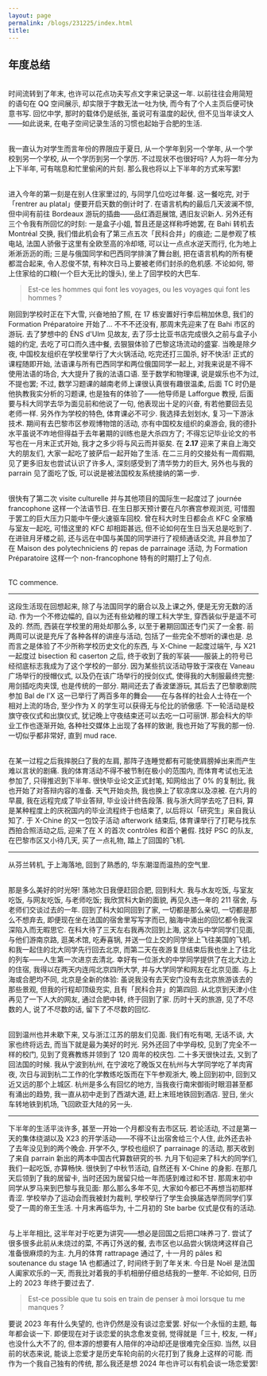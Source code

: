 ```yaml
---
layout: page
permalink: /blogs/231225/index.html
title: 
---
```


## 年度总结

<br>时间流转到了年末, 也许可以花点功夫写点文字来记录这一年. 以前往往会用简短的语句在 QQ 空间展示, 却实限于字数无法一吐为快, 而今有了个人主页后便可快意书写. 回忆中学, 那时的载体仍是纸张, 虽说可有温度的起伏, 但不见当年读文人——如此说来, 在电子空间记录生活的习惯也起始于合肥的生活.

<br>我一直认为对学生而言年份的界限应于夏日, 从一个学年到另一个学年, 从一个学校到另一个学校, 从一个学历到另一个学历. 不过现状不也很好吗? 人为将一年分为上下半年, 可有喘息和忙里偷闲的片刻. 那么我也将以上下半年的方式来写罢!

<br>进入今年的第一刻是在别人住家里过的, 与同学几位吃过年餐. 这一餐吃完, 对于「rentrer au platal」便要开启天数的倒计时了. 在语言机构的最后几天波澜不惊, 但中间有前往 Bordeaux 游玩的插曲——品红酒逛展馆, 遇旧友识新人. 另外还有三个令我有所回忆的时刻: 一是盒子小姐, 暂且还是这样称呼她罢, 在 Bahi 转机去 Montréal 交换, 我们借此机会有了第三点五次「民科合并」的痕迹; 二是参观了核电站, 法国人骄傲于这里有全欧至高的冷却塔, 可以让一点点水逆天而行, 化为地上淅淅沥沥的雨; 三是与俄国同学和巴西同学排演了舞台剧, 把在语言机构的所有梗都混合起来, 令人忍俊不禁, 有种次日马上要被老师们封杀的危机感. 不论如何, 带上住家给的口粮(一个巨大无比的馒头), 坐上了回学校的大巴车.

> Est-ce les hommes qui font les voyages, ou les voyages qui font les hommes ?

刚回到学校时正在下大雪, 兴奋地拍了照, 在 17 栋安置好行李后稍加休息, 我们的 Formation Préparatoire 开始了... 不不不还没有, 那周末先迎来了在 Bahi 市区的游玩. 去了梦想中的 ÉNS d'Ulm 见故友, 去了莎士比亚书店完成很久之前与盒子小姐的约定, 去吃了可口而久违中餐, 去狠狠体验了巴黎这场流动的盛宴. 当晚是除夕夜, 中国校友组织在学校里举行了大火锅活动, 吃完还打三国杀, 好不快活! 正式的课程随即开始, 法语课与所有巴西同学和两位俄国同学一起上, 对我来说是不得不使用法语的场合, 大大提升了我的法语口语. 至于数学和物理课, 说是娱乐也不为过, 不提也罢; 不过, 数学习题课的越南老师上课很认真很有趣很温柔, 后面 TC 时仍是他执教我实分析的习题课, 也是独有的体验了——他导师是 Lafforgue 教授, 后面要与科大同学去华为面见前和他说了一句, 他表现出十足的兴奋, 有若他要回去见老师一样. 另外作为学校的特色, 体育课必不可少. 我选择去划划水, 复习一下游泳技术. 期间有去巴黎市区参观博物馆的活动, 亦有中国校友组织的桌游会, 我的德扑水平虽说不咋地但得益于去年暑期的训练也是大杀四方了; 不得忘记毕业论文的书写也在一月末正式开始, 我才之多少将与风云而并驱矣. 在 **2.17** 迎来了来自上海交大的朋友们, 大家一起吃了披萨后一起开始了生活. 在二三月的交接处有一周假期, 见了更多旧友也尝试认识了许多人, 深刻感受到了清华势力的巨大, 另外也与我的 parrain 见了面吃了饭, 可以说是被法国校友系统接纳的第一步. 

<br>很快有了第二次 visite culturelle 并与其他项目的国际生一起度过了 journée francophone 这样一个法语节日. 在生日那天预计要在凡尔赛宫参观浏览, 可惜囿于罢工的巨大压力只能中午便火速驱车回校. 曾在科大时生日都会点 KFC 全家桶与室友一起吃, 可惜这里的 KFC 却相距甚远, 但不论如何在生日当天总是吃到了. 在进驻月牙楼之前, 还与远在中国与美国的同学进行了视频通话交流, 并且参加了在 Maison des polytechniciens 的 repas de parrainage 活动, 为 Formation Préparatoire 这样一个 non-francophone 特有的时期打上了句点.

<br> TC commence.

---

这段生活现在回想起来, 除了与法国同学的磨合以及上课之外, 便是无穷无数的活动. 作为一个不修边幅的, 自以为还有些幼稚的理工科大学生, 穿西装似乎是遥不可及的. 然而, 西装在学校里的用处却那么多, 以至于暑期回国还专门买了一全套. 前两周可以说是充斥了各种各样的讲座与活动, 包括了一些完全不想听的课也是. 总而言之是体验了不少所称学校历史文化的东西, 与 X-Chine 一起度过端午, 与 X21 一起度过 bisection 和 caserton 之后, 终于收到了我的军装——服装上的符号已经彻底标志我成为了这个学校的一部分. 因为某些抗议活动导致于深夜在 Vaneau 广场举行的授帽仪式, 以及仍在该广场举行的授剑仪式, 使得我的大制服最终完整: 用剑插吃肉夹馍, 也是传统的一部分. 期间还去了香波堡游玩, 其后去了巴黎歌剧院参加 Bal de l'X 这一已举行了两百多年的舞会——在与各样的社会人士待在一个相对上流的场合, 至少作为 X 的学生可以获得无与伦比的骄傲感. 下一轮活动是校旗守夜仪式和出旗仪式, 犹记晚上守夜结束还可以去吃一口可丽饼. 那会科大的毕业工作也逐渐开始, 各种社交媒体上出现了各样的致谢, 我也开始了写我的那一份. 一切似乎都非常好, 直到 mud race.

<br>在某一过程之后我摔脱臼了我的左肩, 那阵子连睡觉都有可能使肩膀掉出来而产生难以言状的剧痛. 我的体育活动不得不被节制在极小的范围内, 而体育考试也无法参加了, 只得推迟到下半年. 很快毕业论文正式封笔, 知网给出了 0% 的复制比, 我也开始了对答辩内容的准备. 天气开始炎热, 我也换上了软凉席以及凉被. 在六月的早晨, 我在远程完成了毕业答辩, 毕业设计终告段落. 我与浙大同学去吃了日料, 算是某种程度上的庆祝国内的毕业流程终于也结束了, 以后将以「研究生」来自我认知了. 于 X-Chine 的又一包饺子活动 afterwork 结束后, 体育课举行了打靶与找东西拍合照活动之后, 迎来了在 X 的首次 contrôles 和首个暑假. 找好 PSC 的队友, 在巴黎市区又小待几天, 买了一点礼物, 踏上了回国的飞机.

---

从芬兰转机, 于上海落地, 回到了熟悉的, 华东潮湿而温热的空气里.

<br>那是多么美好的时光呀! 落地次日我便赶回合肥, 回到科大. 我与水友吃饭, 与室友吃饭, 与网友吃饭, 与老师吃饭; 我欣赏科大新的面貌, 再见久违一年的 211 宿舍, 与老师们交谈过去的一年. 回到了科大如同回到了家, 一切都是那么亲切, 一切都是那么不想弃去, 即便现在坐在法国的宿舍里写写字而已, 脑海中涌出的回忆都令我深深陷入而无暇思它. 在科大待了三天左右我再次回到上海, 这次与中学同学们见面, 与他们游南京路, 逛美术馆, 吃寿喜锅, 并送一位上交的同学坐上飞往美国的飞机. 和我一起住的北大同学先行回去北京, 而第二天在夜游复旦结束后我也坐上了往北的列车——人生第一次进京去清北. 幸好有一位浙大的中学同学提供了在北大边上的住宿, 我得以在两天内连闯北京四所大学, 并与大学同学和网友在北京见面. 与上海或合肥均不同, 北京是全新的体验: 虽说我没有去天安门没有去北京旅游该去的那些景观, 但我的行程却顶级充实, 且有「民科合并」的第四回. 从北京到天津小住再见了一下人大的网友, 通过合肥中转, 终于回到了家. 历时十天的旅游, 见了不尽数的人, 说了不尽数的话, 留下了不尽数的回忆.

<br>回到温州也并未歇下来, 又与浙江江苏的朋友们见面. 我们有吃有喝, 无话不谈, 大家也终将远去, 而当下就是最为美好的时光. 另外还回了中学母校, 见到了完全不一样的校门, 见到了竞赛教练并领到了 120 周年的校庆包. 二十多天很快过去, 又到了回法国的时候. 我从宁波到杭州, 在宁波吃了晚饭又在杭州与大学同学吃了羊肉宵夜, 次日与润到杭二工作的化学教练吃饭而在下午参观浙大, 晚上回到初中, 回到又近又远的那个上城区. 杭州是多么有回忆的地方, 当我夜行南宋御街时眼泪甚至都有涌出的趋势, 我一直从初中走到了西湖大道, 赶上末班地铁回到酒店. 翌日, 坐火车转地铁到机场, 飞回欧亚大陆的另一头.

---

下半年的生活平淡许多, 甚至一开始一个月都没有去市区玩. 若论活动, 不过是第一天的集体绕湖以及 X23 的开学活动——不得不让出宿舍给三个人住, 此外还去补了去年没见到的两个晚会. 开学不久, 学校也组织了 parrainage 的活动, 那天收到了来自 parrain 新出的两本中国古代算数研究的书. 九月下旬迎来了科大的同学们, 我们一起吃饭, 亦算畅快. 很快到了中秋节活动, 自然还有 X-Chine 的身影. 在那几天后领到了我的居留卡, 当时还因为居留只给一年而感到难过和不甘. 那周末初中同学从罗马来到巴黎与我见面: 那么那么多年不见, 大家如今都已不再想当初那样青涩. 学校举办了运动会而我被封为裁判, 学校举行了学生会换届选举而同学们享受了一周的帝王生活. 十月末再临华为, 十二月初的 Ste barbe 仪式是仅有的活动.

<br>与上半年相比, 这半年对于吃更为讲究——想必是回国之后把口味养刁了. 尝试了很多很多此前从未烧过的菜, 不再订外送的餐, 去市区也以品尝火锅烧烤这样自己准备很麻烦的为主. 九月的体育 rattrapage 通过了, 十一月的 pâles 和 soutenance du stage 1A 也都通过了, 时间终于到了年关末. 今日是 Noël 是法国人阖家欢乐的一天, 而我比对着我的手机相册仔细总结我的一整年. 不论如何, 日历上的 2023 年终于要过去了.

> Est-ce possible que tu sois en train de penser à moi lorsque tu me manques ?

要说 2023 年有什么失望的, 也许仍然是没有谈过恋爱罢. 好似一个永恒的主题, 每年都会谈一下. 即便现在对于谈恋爱的执念愈发变弱, 觉得就是「三十, 校友, 一样」也没什么大不了的, 但本源的想要有人陪伴的冲动却还是很难完全压抑. 当然, 以目前的状态来说, 能谈上恋爱才是历史车轮向前的火花打到了我身上这样的可能. 而作为一个我自己独有的传统, 那么我还是想 2024 年也许可以有机会谈一场恋爱罢!